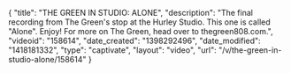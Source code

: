 {
    "title": "THE GREEN IN STUDIO: ALONE",
    "description": "The final recording from The Green's stop at the Hurley Studio. This one is called \"Alone\". Enjoy! For more on The Green, head over to thegreen808.com.",
    "videoid": "158614",
    "date_created": "1398292496",
    "date_modified": "1418181332",
    "type": "captivate",
    "layout": "video",
    "url": "\/v\/the-green-in-studio-alone\/158614"
}
